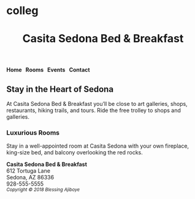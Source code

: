# colleg
<!DOCTYPE html>
<html lang="en">
<head>
<title>STRUCTURAL</title>
<meta charset="utf-8">
</head>
<body>
<header>
<h1>Casita Sedona Bed &amp; Breakfast</h1>
</header>
<nav>
<b>
Home &nbsp;
Rooms &nbsp;
Events &nbsp;
Contact
</b>
</nav>
<main>
<h2>Stay in the Heart of Sedona</h2>
<p>At Casita Sedona Bed &amp; Breakfast you&rsquo;ll be close to art galleries, shops, restaurants,
hiking trails, and tours. Ride the free trolley to shops and galleries.</p>
<h3>Luxurious Rooms</h3>
<p>Stay in a well-appointed room at Casita Sedona with your own fireplace, king-size bed, and balcony
overlooking the red rocks.</p>
</main>
<div>
<strong>Casita Sedona Bed &amp; Breakfast</strong><br>
612 Tortuga Lane<br>
Sedona, AZ 86336<br>
928-555-5555<br>
</div>
<footer>
<small><i>Copyright &copy; 2018 Blessing Ajiboye</i></small>
</footer>
</body>
</html>
